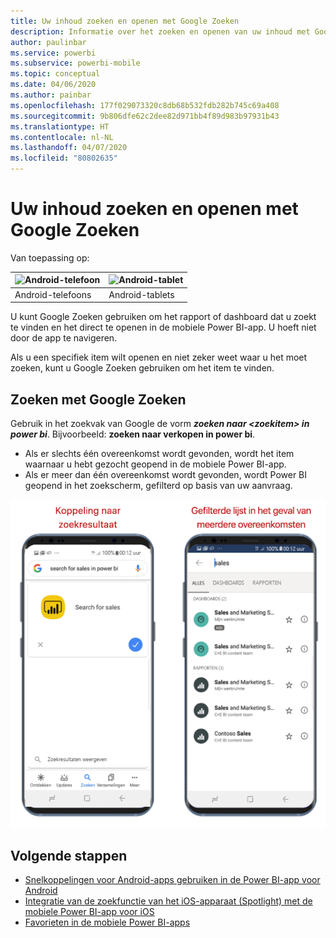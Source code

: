 ```yaml
---
title: Uw inhoud zoeken en openen met Google Zoeken
description: Informatie over het zoeken en openen van uw inhoud met Google Zoeken.
author: paulinbar
ms.service: powerbi
ms.subservice: powerbi-mobile
ms.topic: conceptual
ms.date: 04/06/2020
ms.author: painbar
ms.openlocfilehash: 177f029073320c8db68b532fdb282b745c69a408
ms.sourcegitcommit: 9b806dfe62c2dee82d971bb4f89d983b97931b43
ms.translationtype: HT
ms.contentlocale: nl-NL
ms.lasthandoff: 04/07/2020
ms.locfileid: "80802635"
---
```

# <a name="find-and-access-your-content-with-google-search"></a>Uw inhoud zoeken en openen met Google Zoeken

Van toepassing op:

| ![Android-telefoon](./media/mobile-app-find-access-google-search/android-logo-40-px.png) | ![Android-tablet](./media/mobile-app-find-access-google-search/android-logo-40-px.png) |
|:--- |:--- |
| Android-telefoons |Android-tablets |

U kunt Google Zoeken gebruiken om het rapport of dashboard dat u zoekt te vinden en het direct te openen in de mobiele Power BI-app. U hoeft niet door de app te navigeren.

Als u een specifiek item wilt openen en niet zeker weet waar u het moet zoeken, kunt u Google Zoeken gebruiken om het item te vinden.

## <a name="search-using-google-search"></a>Zoeken met Google Zoeken

Gebruik in het zoekvak van Google de vorm ***zoeken naar &lt;zoekitem&gt; in power bi***. Bijvoorbeeld: **zoeken naar verkopen in power bi**.

* Als er slechts één overeenkomst wordt gevonden, wordt het item waarnaar u hebt gezocht geopend in de mobiele Power BI-app.
* Als er meer dan één overeenkomst wordt gevonden, wordt Power BI geopend in het zoekscherm, gefilterd op basis van uw aanvraag.

![Google Zoeken-resultaat in de mobiele Power BI-app voor Android](media/mobile-app-find-access-google-search/mobile-google-search.png)

## <a name="next-steps"></a>Volgende stappen
* [Snelkoppelingen voor Android-apps gebruiken in de Power BI-app voor Android](mobile-app-quick-access-shortcuts.md)
* [Integratie van de zoekfunctie van het iOS-apparaat (Spotlight) met de mobiele Power BI-app voor iOS](mobile-apps-ios-search-integration.md)
* [Favorieten in de mobiele Power BI-apps](mobile-apps-favorites.md)
